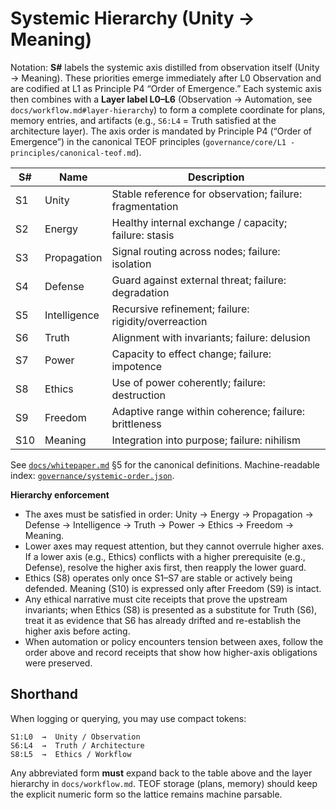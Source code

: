 # Systemic Hierarchy (Unity → Meaning)

Notation: **S#** labels the systemic axis distilled from observation itself (Unity → Meaning).
These priorities emerge immediately after L0 Observation and are codified at L1 as
Principle P4 “Order of Emergence.” Each systemic axis then combines with a **Layer
label L0–L6** (Observation → Automation, see `docs/workflow.md#layer-hierarchy`) to
form a complete coordinate for plans, memory entries, and artifacts (e.g.,
`S6:L4` = Truth satisfied at the architecture layer).
The axis order is mandated by Principle P4 (“Order of Emergence”) in the
canonical TEOF principles (`governance/core/L1 - principles/canonical-teof.md`).

| S# | Name         | Description                                         |
|----|--------------|-----------------------------------------------------|
| S1 | Unity        | Stable reference for observation; failure: fragmentation |
| S2 | Energy       | Healthy internal exchange / capacity; failure: stasis |
| S3 | Propagation  | Signal routing across nodes; failure: isolation     |
| S4 | Defense      | Guard against external threat; failure: degradation |
| S5 | Intelligence | Recursive refinement; failure: rigidity/overreaction |
| S6 | Truth        | Alignment with invariants; failure: delusion        |
| S7 | Power        | Capacity to effect change; failure: impotence       |
| S8 | Ethics       | Use of power coherently; failure: destruction       |
| S9 | Freedom      | Adaptive range within coherence; failure: brittleness |
| S10| Meaning      | Integration into purpose; failure: nihilism        |

See [`docs/whitepaper.md`](../whitepaper.md) §5 for the canonical definitions.
Machine-readable index: [`governance/systemic-order.json`](../../governance/systemic-order.json).

**Hierarchy enforcement**

- The axes must be satisfied in order: Unity → Energy → Propagation → Defense → Intelligence → Truth → Power → Ethics → Freedom → Meaning.  
- Lower axes may request attention, but they cannot overrule higher axes. If a lower axis (e.g., Ethics) conflicts with a higher prerequisite (e.g., Defense), resolve the higher axis first, then reapply the lower guard.  
- Ethics (S8) operates only once S1–S7 are stable or actively being defended. Meaning (S10) is expressed only after Freedom (S9) is intact.  
- Any ethical narrative must cite receipts that prove the upstream invariants; when Ethics (S8) is presented as a substitute for Truth (S6), treat it as evidence that S6 has already drifted and re-establish the higher axis before acting.  
- When automation or policy encounters tension between axes, follow the order above and record receipts that show how higher-axis obligations were preserved.

## Shorthand

When logging or querying, you may use compact tokens:

```
S1:L0  →  Unity / Observation
S6:L4  →  Truth / Architecture
S8:L5  →  Ethics / Workflow
```

Any abbreviated form **must** expand back to the table above and the layer
hierarchy in `docs/workflow.md`. TEOF storage (plans, memory) should keep the
explicit numeric form so the lattice remains machine parsable.
